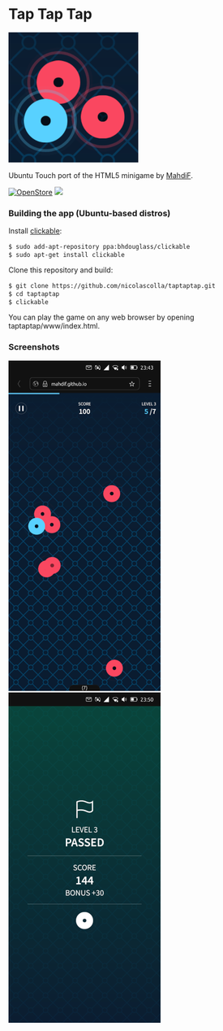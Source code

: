 # Tap Tap Tap

![](logosmall.png)

Ubuntu Touch port of the HTML5 minigame by [MahdiF](https://github.com/MahdiF/taptaptap).

[![OpenStore](https://open-store.io/badges/en_US.png)](https://open-store.io/app/taptaptap.collaproductions)
[![](https://i.imgur.com/KIipzE8.png)](https://t.me/collaproductions)

### Building the app (Ubuntu-based distros)

Install [clickable](https://clickable-ut.dev/en/latest/install.html):

```
$ sudo add-apt-repository ppa:bhdouglass/clickable
$ sudo apt-get install clickable
```

Clone this repository and build:

```
$ git clone https://github.com/nicolascolla/taptaptap.git
$ cd taptaptap
$ clickable
```

You can play the game on any web browser by opening taptaptap/www/index.html.

### Screenshots

![](screenshot1.png)
![](screenshot2.png)